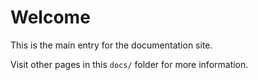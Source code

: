 # Welcome

This is the main entry for the documentation site.

Visit other pages in this `docs/` folder for more information.

